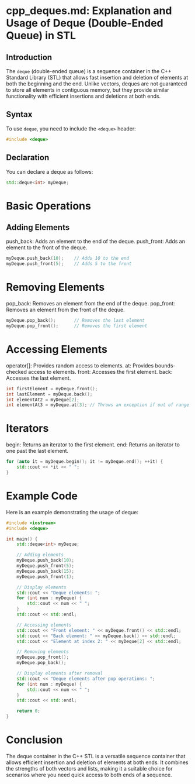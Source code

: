 # cpp_deques.md: Explanation and Usage of Deque (Double-Ended Queue) in STL

## Introduction

The `deque` (double-ended queue) is a sequence container in the C++ Standard Library (STL) that allows fast insertion and deletion of elements at both the beginning and the end. Unlike vectors, deques are not guaranteed to store all elements in contiguous memory, but they provide similar functionality with efficient insertions and deletions at both ends.

## Syntax

To use `deque`, you need to include the `<deque>` header:

```cpp
#include <deque>
```
## Declaration
You can declare a deque as follows:

```cpp
std::deque<int> myDeque;
```

# Basic Operations
## Adding Elements
push_back: Adds an element to the end of the deque.
push_front: Adds an element to the front of the deque.


```cpp
myDeque.push_back(10);    // Adds 10 to the end
myDeque.push_front(5);    // Adds 5 to the front
```

# Removing Elements
pop_back: Removes an element from the end of the deque.
pop_front: Removes an element from the front of the deque.

```cpp
myDeque.pop_back();       // Removes the last element
myDeque.pop_front();      // Removes the first element
```

# Accessing Elements
operator[]: Provides random access to elements.
at: Provides bounds-checked access to elements.
front: Accesses the first element.
back: Accesses the last element.

```cpp
int firstElement = myDeque.front();
int lastElement = myDeque.back();
int elementAt2 = myDeque[2];
int elementAt3 = myDeque.at(3); // Throws an exception if out of range
```

# Iterators
begin: Returns an iterator to the first element.
end: Returns an iterator to one past the last element.

```cpp
for (auto it = myDeque.begin(); it != myDeque.end(); ++it) {
    std::cout << *it << " ";
}
```

# Example Code
Here is an example demonstrating the usage of deque:

```cpp
#include <iostream>
#include <deque>

int main() {
    std::deque<int> myDeque;

    // Adding elements
    myDeque.push_back(10);
    myDeque.push_front(5);
    myDeque.push_back(15);
    myDeque.push_front(1);

    // Display elements
    std::cout << "Deque elements: ";
    for (int num : myDeque) {
        std::cout << num << " ";
    }
    std::cout << std::endl;

    // Accessing elements
    std::cout << "Front element: " << myDeque.front() << std::endl;
    std::cout << "Back element: " << myDeque.back() << std::endl;
    std::cout << "Element at index 2: " << myDeque[2] << std::endl;

    // Removing elements
    myDeque.pop_front();
    myDeque.pop_back();

    // Display elements after removal
    std::cout << "Deque elements after pop operations: ";
    for (int num : myDeque) {
        std::cout << num << " ";
    }
    std::cout << std::endl;

    return 0;
}
```
# Conclusion
The deque container in the C++ STL is a versatile sequence container that allows efficient insertion and deletion of elements at both ends. It combines the strengths of both vectors and lists, making it a suitable choice for scenarios where you need quick access to both ends of a sequence.


